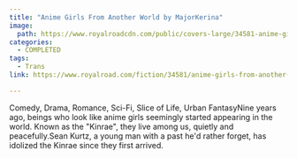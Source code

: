 ```yaml
---
title: "Anime Girls From Another World by MajorKerina"
image:
  path: https://www.royalroadcdn.com/public/covers-large/34581-anime-girls-from-another-world.jpg
categories:
  - COMPLETED
tags:
  - Trans
link: https://www.royalroad.com/fiction/34581/anime-girls-from-another-world

---
```

Comedy, Drama, Romance, Sci-Fi, Slice of Life, Urban FantasyNine years ago, beings who look like anime girls seemingly started appearing in the world. Known as the "Kinrae", they live among us, quietly and peacefully.Sean Kurtz, a young man with a past he'd rather forget, has idolized the Kinrae since they first arrived.

